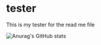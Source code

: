# tester


This is my tester for the read me file

![Anurag's GitHub stats](https://github-readme-stats.vercel.app/api?username=Jamel144&theme=dark&show_icons=true)
